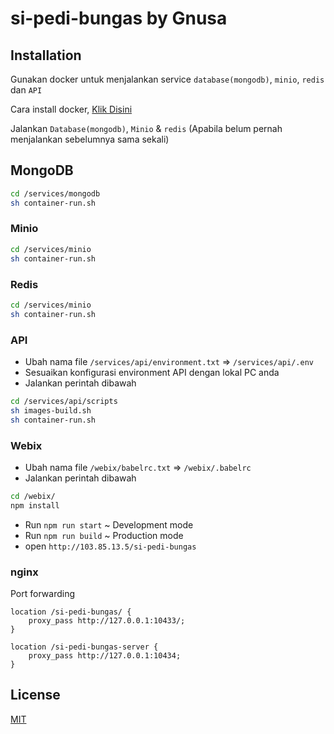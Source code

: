 # si-pedi-bungas by Gnusa

## Installation

Gunakan docker untuk menjalankan service ```database(mongodb)```, ```minio```, ```redis``` dan ```API```

Cara install docker, [Klik Disini](https://docs.docker.com/get-docker/)

Jalankan `Database(mongodb)`, `Minio` & `redis` (Apabila belum pernah menjalankan sebelumnya sama sekali)

## MongoDB
```bash
cd /services/mongodb
sh container-run.sh
```

### Minio
```bash
cd /services/minio
sh container-run.sh
```

### Redis
```bash
cd /services/minio
sh container-run.sh
```
### API
- Ubah nama file ```/services/api/environment.txt``` => ```/services/api/.env```
- Sesuaikan konfigurasi environment API dengan lokal PC anda
- Jalankan perintah dibawah
```bash
cd /services/api/scripts
sh images-build.sh
sh container-run.sh
```

### Webix
- Ubah nama file ```/webix/babelrc.txt``` => ```/webix/.babelrc```
- Jalankan perintah dibawah
```bash
cd /webix/
npm install
```
- Run ```npm run start``` ~ Development mode
- Run ```npm run build``` ~ Production mode
- open ```http://103.85.13.5/si-pedi-bungas```

### nginx
Port forwarding
```
location /si-pedi-bungas/ {
    proxy_pass http://127.0.0.1:10433/;
}

location /si-pedi-bungas-server {
    proxy_pass http://127.0.0.1:10434;
}
```

## License
[MIT](https://choosealicense.com/licenses/mit/)
